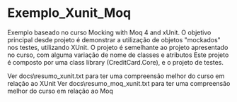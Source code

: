 # Exemplo_Xunit_Moq

Exemplo baseado no curso Mocking with Moq 4 and xUnit. O objetivo principal desde projeto é demonstrar a utilização de objetos 
"mockados" nos testes, utilizando XUnit. O projeto é semelhante ao projeto apresentado no curso, com alguma variação de nome de 
classes e atributos Este projeto é composto por uma class library (CreditCard.Core), e o projeto de testes.

Ver docs\resumo_xunit.txt para ter uma compreensão melhor do curso em relação ao XUnit
Ver docs\resumo_moq_xunit.txt para ter uma compreensão melhor do curso em relação ao Moq
